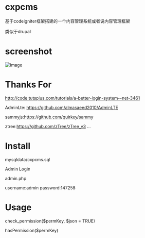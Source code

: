 # cxpcms
基于codeigniter框架搭建的一个内容管理系统或者说内容管理框架

类似于drupal

# screenshot

![image](https://github.com/chaegumi/cxpcms/raw/master/screenshot/screenshot.jpg)

# Thanks For

http://code.tutsplus.com/tutorials/a-better-login-system--net-3461

AdminLte: https://github.com/almasaeed2010/AdminLTE

sammyjs:https://github.com/quirkey/sammy

ztree:https://github.com/zTree/zTree_v3
...

# Install

mysqldata/cxpcms.sql

Admin Login

admin.php

username:admin
password:147258


# Usage

check_permission($permKey, $json = TRUE)

hasPermission($permKey)